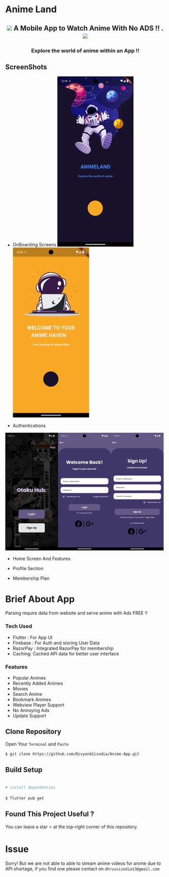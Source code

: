 # Anime Land

<h2 align="center" ><img src="https://pngimage.net/wp-content/uploads/2018/06/funny-anime-png-2.png" width="80"/><span style="font-size:100%"> A Mobile App to Watch Anime With No ADS !! .  </span><img src="https://github.com/kaungsatthe1n/Tako-Play/blob/main/assets/images/rem_show.png?raw=true"  width="70"/><h3/>

<h3 align ="center"> Explore the world of anime within an App !! <h3/>

## ScreenShots

- OnBoarding Screens
<img src="https://github.com/DivyankSisodia/Anime-App/blob/main/assets/screenshots/1.png?raw=true" width ="50%"><img src="https://github.com/DivyankSisodia/Anime-App/blob/main/assets/screenshots/2.png?raw=true" width ="50%">

- Authentications

<img src="https://github.com/DivyankSisodia/Anime-App/blob/main/assets/screenshots/3.png?raw=true" width ="33%"><img src="https://github.com/DivyankSisodia/Anime-App/blob/main/assets/screenshots/4.png?raw=true" width ="33%"><img src="https://github.com/DivyankSisodia/Anime-App/blob/main/assets/screenshots/5.png?raw=true" width ="33%">

- Home Screen And Features

- Profile Section

- Membership Plan

# Brief About App

Parsing require data from website and serve anime with Ads FREE :bangbang:

### Tech Used

- Flutter : For App UI
- Firebase : For Auth and storing User Data
- RazorPay : Integrated RazorPay for membership
- Caching: Cached API data for better user interface 

### Features

- Popular Animes
- Recently Added Animes
- Movies
- Search Anime
- Bookmark Animes
- Webview Player Support
- No Annoying Ads
- Update Support

## Clone Repository

Open Your `Terminal` and `Paste`

```bash
$ git clone https://github.com/DivyankSisodia/Anime-App.git
```

## Build Setup

```bash

# install dependencies

$ flutter pub get
```

## Found This Project Useful ?

You can leave a star :star: at the top-right corner of this repository.

# Issue

Sorry! But we are not able to able to stream anime videos for anime due to API shortage, if you find one please contact on `dhruvsisodia13@gmail.com`
